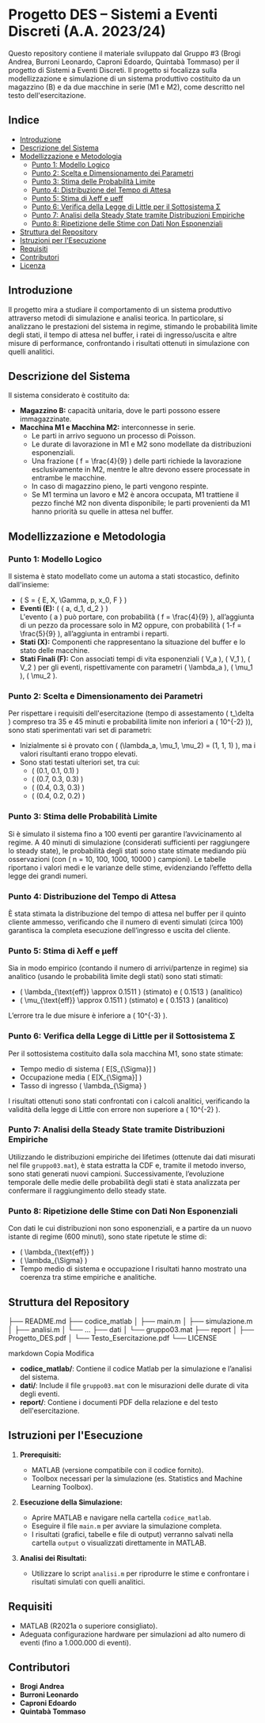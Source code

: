 # Progetto DES – Sistemi a Eventi Discreti (A.A. 2023/24)

Questo repository contiene il materiale sviluppato dal Gruppo #3 (Brogi Andrea, Burroni Leonardo, Caproni Edoardo, Quintabà Tommaso) per il progetto di Sistemi a Eventi Discreti. Il progetto si focalizza sulla modellizzazione e simulazione di un sistema produttivo costituito da un magazzino (B) e da due macchine in serie (M1 e M2), come descritto nel testo dell'esercitazione.

## Indice

- [Introduzione](#introduzione)
- [Descrizione del Sistema](#descrizione-del-sistema)
- [Modellizzazione e Metodologia](#modellizzazione-e-metodologia)
  - [Punto 1: Modello Logico](#punto-1-modello-logico)
  - [Punto 2: Scelta e Dimensionamento dei Parametri](#punto-2-scelta-e-dimensionamento-dei-parametri)
  - [Punto 3: Stima delle Probabilità Limite](#punto-3-stima-delle-probabilità-limite)
  - [Punto 4: Distribuzione del Tempo di Attesa](#punto-4-distribuzione-del-tempo-di-attesa)
  - [Punto 5: Stima di λeff e μeff](#punto-5-stima-di-λeff-e-μeff)
  - [Punto 6: Verifica della Legge di Little per il Sottosistema Σ](#punto-6-verifica-della-legge-di-little-per-il-sottosistema-Σ)
  - [Punto 7: Analisi della Steady State tramite Distribuzioni Empiriche](#punto-7-analisi-della-steady-state-tramite-distribuzioni-empiriche)
  - [Punto 8: Ripetizione delle Stime con Dati Non Esponenziali](#punto-8-ripetizione-delle-stime-con-dati-non-esponenziali)
- [Struttura del Repository](#struttura-del-repository)
- [Istruzioni per l'Esecuzione](#istruzioni-per-lesecuzione)
- [Requisiti](#requisiti)
- [Contributori](#contributori)
- [Licenza](#licenza)

## Introduzione

Il progetto mira a studiare il comportamento di un sistema produttivo attraverso metodi di simulazione e analisi teorica. In particolare, si analizzano le prestazioni del sistema in regime, stimando le probabilità limite degli stati, il tempo di attesa nel buffer, i ratei di ingresso/uscita e altre misure di performance, confrontando i risultati ottenuti in simulazione con quelli analitici.

## Descrizione del Sistema

Il sistema considerato è costituito da:
- **Magazzino B:** capacità unitaria, dove le parti possono essere immagazzinate.
- **Macchina M1 e Macchina M2:** interconnesse in serie.
  - Le parti in arrivo seguono un processo di Poisson.
  - Le durate di lavorazione in M1 e M2 sono modellate da distribuzioni esponenziali.
  - Una frazione \( f = \frac{4}{9} \) delle parti richiede la lavorazione esclusivamente in M2, mentre le altre devono essere processate in entrambe le macchine.
  - In caso di magazzino pieno, le parti vengono respinte.
  - Se M1 termina un lavoro e M2 è ancora occupata, M1 trattiene il pezzo finché M2 non diventa disponibile; le parti provenienti da M1 hanno priorità su quelle in attesa nel buffer.

## Modellizzazione e Metodologia

### Punto 1: Modello Logico

Il sistema è stato modellato come un automa a stati stocastico, definito dall'insieme:
- \( S = \{ E, X, \Gamma, p, x_0, F \} \)
- **Eventi (E):** \( \{ a, d_1, d_2 \} \)  
  L'evento \( a \) può portare, con probabilità \( f = \frac{4}{9} \), all’aggiunta di un pezzo da processare solo in M2 oppure, con probabilità \( 1-f = \frac{5}{9} \), all’aggiunta in entrambi i reparti.
- **Stati (X):** Componenti che rappresentano la situazione del buffer e lo stato delle macchine.
- **Stati Finali (F):** Con associati tempi di vita esponenziali \( V_a \), \( V_1 \), \( V_2 \) per gli eventi, rispettivamente con parametri \( \lambda_a \), \( \mu_1 \), \( \mu_2 \).

### Punto 2: Scelta e Dimensionamento dei Parametri

Per rispettare i requisiti dell'esercitazione (tempo di assestamento \( t_\delta \) compreso tra 35 e 45 minuti e probabilità limite non inferiori a \( 10^{-2} \)), sono stati sperimentati vari set di parametri:
- Inizialmente si è provato con \( (\lambda_a, \mu_1, \mu_2) = (1, 1, 1) \), ma i valori risultanti erano troppo elevati.
- Sono stati testati ulteriori set, tra cui:
  - \( (0.1, 0.1, 0.1) \)
  - \( (0.7, 0.3, 0.3) \)
  - \( (0.4, 0.3, 0.3) \)
  - \( (0.4, 0.2, 0.2) \)

### Punto 3: Stima delle Probabilità Limite

Si è simulato il sistema fino a 100 eventi per garantire l’avvicinamento al regime. A 40 minuti di simulazione (considerati sufficienti per raggiungere lo steady state), le probabilità degli stati sono state stimate mediando più osservazioni (con \( n = 10, 100, 1000, 10000 \) campioni). Le tabelle riportano i valori medi e le varianze delle stime, evidenziando l’effetto della legge dei grandi numeri.

### Punto 4: Distribuzione del Tempo di Attesa

È stata stimata la distribuzione del tempo di attesa nel buffer per il quinto cliente ammesso, verificando che il numero di eventi simulati (circa 100) garantisca la completa esecuzione dell’ingresso e uscita del cliente.

### Punto 5: Stima di λeff e μeff

Sia in modo empirico (contando il numero di arrivi/partenze in regime) sia analitico (usando le probabilità limite degli stati) sono stati stimati:
- \( \lambda_{\text{eff}} \approx 0.1511 \) (stimato) e \( 0.1513 \) (analitico)
- \( \mu_{\text{eff}} \approx 0.1511 \) (stimato) e \( 0.1513 \) (analitico)

L’errore tra le due misure è inferiore a \( 10^{-3} \).

### Punto 6: Verifica della Legge di Little per il Sottosistema Σ

Per il sottosistema costituito dalla sola macchina M1, sono state stimate:
- Tempo medio di sistema \( E[S_{\Sigma}] \)
- Occupazione media \( E[X_{\Sigma}] \)
- Tasso di ingresso \( \lambda_{\Sigma} \)

I risultati ottenuti sono stati confrontati con i calcoli analitici, verificando la validità della legge di Little con errore non superiore a \( 10^{-2} \).

### Punto 7: Analisi della Steady State tramite Distribuzioni Empiriche

Utilizzando le distribuzioni empiriche dei lifetimes (ottenute dai dati misurati nel file `gruppo03.mat`), è stata estratta la CDF e, tramite il metodo inverso, sono stati generati nuovi campioni. Successivamente, l’evoluzione temporale delle medie delle probabilità degli stati è stata analizzata per confermare il raggiungimento dello steady state.

### Punto 8: Ripetizione delle Stime con Dati Non Esponenziali

Con dati le cui distribuzioni non sono esponenziali, e a partire da un nuovo istante di regime (600 minuti), sono state ripetute le stime di:
- \( \lambda_{\text{eff}} \)
- \( \lambda_{\Sigma} \)
- Tempo medio di sistema e occupazione
I risultati hanno mostrato una coerenza tra stime empiriche e analitiche.

## Struttura del Repository

├── README.md ├── codice_matlab │ ├── main.m │ ├── simulazione.m │ ├── analisi.m │ └── ... ├── dati │ └── gruppo03.mat ├── report │ ├── Progetto_DES.pdf │ └── Testo_Esercitazione.pdf └── LICENSE

markdown
Copia
Modifica

- **codice_matlab/**: Contiene il codice Matlab per la simulazione e l’analisi del sistema.
- **dati/**: Include il file `gruppo03.mat` con le misurazioni delle durate di vita degli eventi.
- **report/**: Contiene i documenti PDF della relazione e del testo dell'esercitazione.

## Istruzioni per l'Esecuzione

1. **Prerequisiti:**
   - MATLAB (versione compatibile con il codice fornito).
   - Toolbox necessari per la simulazione (es. Statistics and Machine Learning Toolbox).

2. **Esecuzione della Simulazione:**
   - Aprire MATLAB e navigare nella cartella `codice_matlab`.
   - Eseguire il file `main.m` per avviare la simulazione completa.
   - I risultati (grafici, tabelle e file di output) verranno salvati nella cartella `output` o visualizzati direttamente in MATLAB.

3. **Analisi dei Risultati:**
   - Utilizzare lo script `analisi.m` per riprodurre le stime e confrontare i risultati simulati con quelli analitici.

## Requisiti

- MATLAB (R2021a o superiore consigliato).
- Adeguata configurazione hardware per simulazioni ad alto numero di eventi (fino a 1.000.000 di eventi).

## Contributori

- **Brogi Andrea**
- **Burroni Leonardo**
- **Caproni Edoardo**
- **Quintabà Tommaso**
